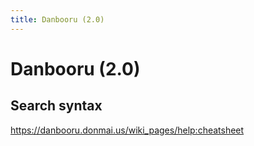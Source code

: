 ```yaml
---
title: Danbooru (2.0)
---
```



# Danbooru (2.0)

## Search syntax

<https://danbooru.donmai.us/wiki_pages/help:cheatsheet>